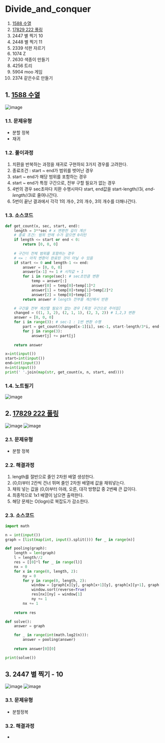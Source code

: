 # Divide_and_conquer

1. [1588 수열](#1-1588-수열)
2. [17829 222 풀링](#2-17829-222-풀링)
3. 2447 별 찍기 10
4. 2448 별 찍기 11
5. 2339 석판 자르기
6. 1074 Z
7. 2630 색종이 만들기
8. 4256 트리
9. 5904 moo 게임
10. 2374 같은수로 만들기

## 1. [1588 수열](https://www.acmicpc.net/problem/1588)
![image](https://user-images.githubusercontent.com/44918665/134519475-35939059-20f0-4c39-87d9-e4928ab590d4.png)

### 1.1. 문제유형
- 분할 정복
- 재귀

### 1.2. 풀이과정
1. 치환을 반복하는 과정을 재귀로 구현하되 3가지 경우를 고려한다.
2. 종료조건 : start ~ end가 범위를 벗어난 경우
3. start ~ end가 해당 범위를 포함하는 경우
4. start ~ end가 특정 구간으로, 전부 구할 필요가 없는 경우
5. 4번의 경우 sec초마다 치환 수행시마다 start, end값을 start-length//3*i, end-length//3*i로 줄여나간다.
6. 5번이 끝난 결과에서 각각 1의 개수, 2의 개수, 3의 개수를 더해나간다.

### 1.3. 소스코드
```python
def get_count(x, sec, start, end):
    length = 3**sec # x 변환한 길이 계산 
    # 종료 조건: 범위 안에 수가 없으면 0리턴
    if length <= start or end < 0:
        return [0, 0, 0]
    
    # 구간이 전체 범위를 포함하는 경우
    # <= : 아직 변환이 완료된 것이 아닐 수 있음
    if start <= 0 and length-1 <= end:
        answer = [0, 0, 0]
        answer[x-1] += 1 # 시작값 + 1
        for i in range(sec): # sec초만큼 변환
            temp = answer[:]
            answer[0] = temp[0]+temp[1]*2
            answer[1] = temp[0]+temp[1]+temp[2]*2
            answer[2] = temp[0]+temp[2]
        return answer # length 전부를 계산해서 반환

    # 구간을 전부 계산할 필요가 없는 경우 [특정 구간으로 주어짐]
    changed = ((1, 3, 2), (2, 1, 1), (2, 3, 2)) # 1,2,3 변환
    answer = [0, 0, 0]
    for i in range(3): # sec-1 : 1번 변환 수행
        part = get_count(changed[x-1][i], sec-1, start-length/3*i, end-length/3*i)
        for j in range(3):
            answer[j] += part[j]
    
    return answer

x=int(input())
start=int(input())
end=int(input())
n=int(input())
print(' '.join(map(str, get_count(x, n, start, end))))
```

### 1.4. 노트필기
![image](https://user-images.githubusercontent.com/44918665/134519682-92653aa7-0bf4-4a4c-a943-180b13255bf1.png)

## 2. [17829 222 풀링](https://www.acmicpc.net/problem/17829)
![image](https://user-images.githubusercontent.com/44918665/134519326-4ccc44f6-ee0f-4b93-8057-021c79fbcd0c.png)
![image](https://user-images.githubusercontent.com/44918665/134519370-29aa42fa-e81a-4614-a5d2-953d2ffa291a.png)

### 2.1. 문제유형
- 분할 정복

### 2.2. 해결과정
1. length를 절반으로 줄인 2차원 배열 생성한다.
2. (0,0)부터 2칸씩 건너 뛰며 줄인 2차원 배열에 값을 채워넣는다.
3. 채워 넣는 값을 (0,0)부터 아래, 오른, 대각 방향값 중 2번째 큰 값이다.
4. 최종적으로 1x1 배열이 남으면 출력한다.
5. 해당 문제는 O(logn)로 복잡도가 감소한다.

### 2.3. 소스코드
```python
import math

n = int(input())
graph = [list(map(int, input().split())) for _ in range(n)]

def pooling(graph):
    length = len(graph)
    l = length//2
    res = [[0]*l for _ in range(l)]
    nx = 0
    for x in range(0, length, 2):
        ny = 0
        for y in range(0, length, 2):
            window = [graph[x][y], graph[x+1][y], graph[x][y+1], graph[x+1][y+1]]
            window.sort(reverse=True)
            res[nx][ny] = window[1]
            ny += 1
        nx += 1
    
    return res

def solve():
    answer = graph

    for _ in range(int(math.log2(n))):
        answer = pooling(answer)
    
    return answer[0][0]

print(solve())
```

## 3. 2447 별 찍기 - 10
![image](https://user-images.githubusercontent.com/44918665/134821686-f2458ee9-f3b4-400e-98b6-2b9fc95e21bf.png)
![image](https://user-images.githubusercontent.com/44918665/134821691-504d1d69-06ba-4e84-9029-430ec0887f8b.png)

### 3.1. 문제유형
- 분할정복

### 3.2. 해결과정
- 
